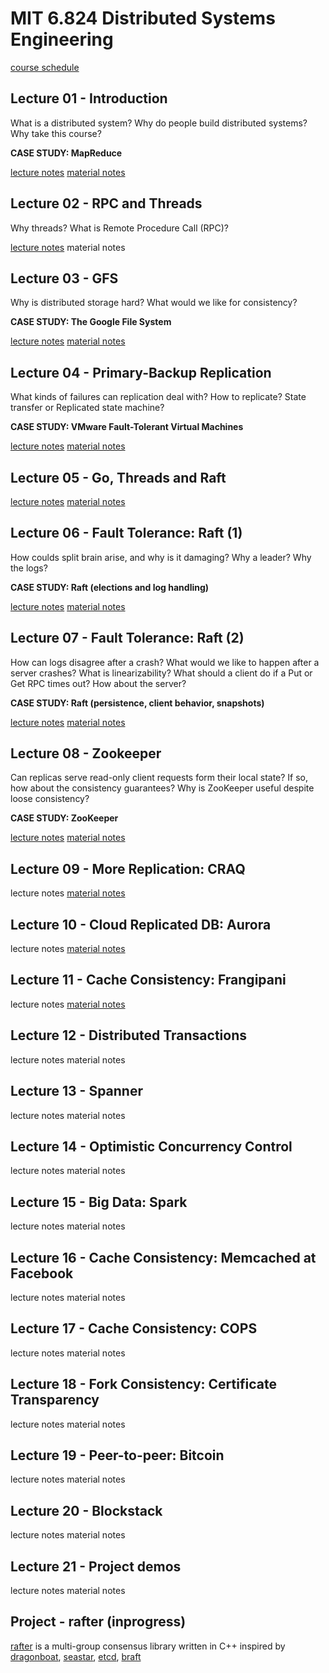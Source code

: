 # MIT 6.824 Distributed Systems Engineering

[course schedule](https://pdos.csail.mit.edu/6.824/schedule.html)

## Lecture 01 - Introduction

What is a distributed system?
Why do people build distributed systems?
Why take this course?

**CASE STUDY: MapReduce**

[lecture notes](01.Introduction.md)
[material notes](MapReduce.md)

## Lecture 02 - RPC and Threads

Why threads?
What is Remote Procedure Call (RPC)?

[lecture notes](02.RPC_threads.md)
material notes

## Lecture 03 - GFS

Why is distributed storage hard?
What would we like for consistency?

**CASE STUDY: The Google File System**

[lecture notes](03.GFS.md)
[material notes](GFS.md)

## Lecture 04 - Primary-Backup Replication

What kinds of failures can replication deal with?
How to replicate? State transfer or Replicated state machine?

**CASE STUDY: VMware Fault-Tolerant Virtual Machines**

[lecture notes](04.Primary_Backup.md)
[material notes](Fault_Tolerant_VM.md)

## Lecture 05 - Go, Threads and Raft

[lecture notes](05.Go_threads_Raft.md)
[material notes](https://github.com/JasonYuchen/notes/tree/master/raft)

## Lecture 06 - Fault Tolerance: Raft (1)

How coulds split brain arise, and why is it damaging?
Why a leader?
Why the logs?

**CASE STUDY: Raft (elections and log handling)**

[lecture notes](06.Raft_Election_and_Log.md)
[material notes](https://github.com/JasonYuchen/notes/tree/master/raft)

## Lecture 07 - Fault Tolerance: Raft (2)

How can logs disagree after a crash?
What would we like to happen after a server crashes?
What is linearizability?
What should a client do if a Put or Get RPC times out? How about the server?

**CASE STUDY: Raft (persistence, client behavior, snapshots)**

[lecture notes](07.Raft_Log.md)
[material notes](https://github.com/JasonYuchen/notes/tree/master/raft)

## Lecture 08 - Zookeeper

Can replicas serve read-only client requests form their local state? If so, how about the consistency guarantees?
Why is ZooKeeper useful despite loose consistency?

**CASE STUDY: ZooKeeper**

[lecture notes](08.ZooKeeper.md)
[material notes](ZooKeeper.md)

## Lecture 09 - More Replication: CRAQ

lecture notes
[material notes](CRAQ_Chain_Replication.md)

## Lecture 10 - Cloud Replicated DB: Aurora

lecture notes
[material notes](Aurora.md)

## Lecture 11 - Cache Consistency: Frangipani

lecture notes
[material notes](Frangipani.md)

## Lecture 12 - Distributed Transactions

lecture notes
material notes

## Lecture 13 - Spanner

lecture notes
material notes

## Lecture 14 - Optimistic Concurrency Control

lecture notes
material notes

## Lecture 15 - Big Data: Spark

lecture notes
material notes

## Lecture 16 - Cache Consistency: Memcached at Facebook

lecture notes
material notes

## Lecture 17 - Cache Consistency: COPS

lecture notes
material notes

## Lecture 18 - Fork Consistency: Certificate Transparency

lecture notes
material notes

## Lecture 19 - Peer-to-peer: Bitcoin

lecture notes
material notes

## Lecture 20 - Blockstack

lecture notes
material notes

## Lecture 21 - Project demos

lecture notes
material notes

## Project - rafter (inprogress)

[rafter](https://github.com/jasonyuchen/rafter) is a multi-group consensus library written in C++ inspired by [dragonboat](https://github.com/lni/dragonboat), [seastar](https://github.com/scylladb/seastar), [etcd](https://github.com/etcd-io/etcd), [braft](https://github.com/baidu/braft)
